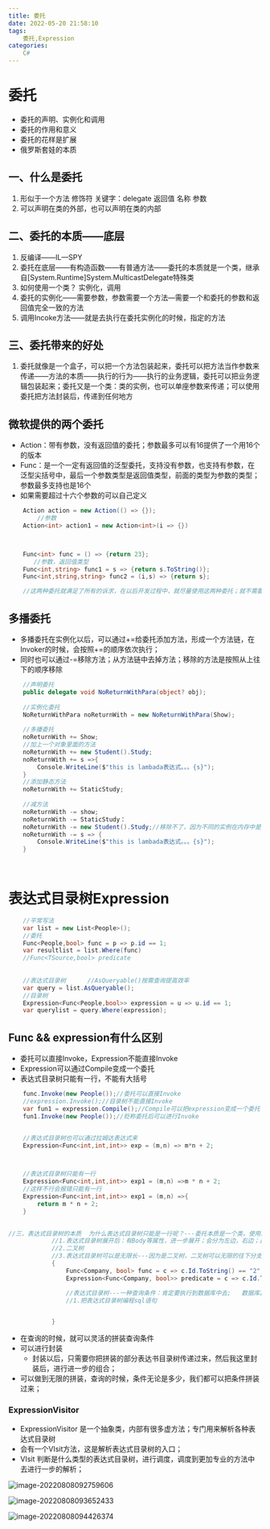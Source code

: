 ```yaml
---
title: 委托
date: 2022-05-20 21:58:10
tags:
    委托,Expression
categories:
    C#
---
```


# 委托

- 委托的声明、实例化和调用
- 委托的作用和意义
- 委托的花样是扩展
- 俄罗斯套娃的本质



## 一、什么是委托

1. 形似于一个方法  修饰符  关键字：delegate  返回值   名称  参数
2. 可以声明在类的外部，也可以声明在类的内部



## 二、委托的本质——底层

1. 反编译——IL—SPY 
2. 委托在底层——有构造函数——有普通方法——委托的本质就是一个类，继承自[System.Runtime]System.MulticastDelegate特殊类
3. 如何使用一个类？  实例化，调用
4. 委托的实例化——需要参数，参数需要一个方法—需要一个和委托的参数和返回值完全一致的方法
5. 调用Incoke方法——就是去执行在委托实例化的时候，指定的方法



## 三、委托带来的好处

1. 委托就像是一个盒子，可以把一个方法包装起来，委托可以把方法当作参数来传递——方法的本质——执行的行为——执行的业务逻辑，委托可以把业务逻辑包装起来；委托又是一个类：类的实例，也可以单座参数来传递；可以使用委托把方法封装后，传递到任何地方





## 微软提供的两个委托

- Action：带有参数，没有返回值的委托；参数最多可以有16提供了一个用16个的版本
- Func：是一个一定有返回值的泛型委托，支持没有参数，也支持有参数，在泛型尖括号中，最后一个参数类型是返回值类型，前面的类型为参数的类型；参数最多支持也是16个
- 如果需要超过十六个参数的可以自己定义



```c#
	Action action = new Action(() => {});
		//参数
	Action<int> action1 = new Action<int>(i => {})



	Func<int> func = () => {return 23};
       //参数，返回值类型
	Func<int,string> func1 = s => {return s.ToString()};
	Func<int,string,string> func2 = (i,s) => {return s};

	//这两种委托就满足了所有的诉求，在以后开发过程中，就尽量使用这两种委托；就不需要自己再去定义委托，避免了定义很多个功能完全一样的委托；
```



## 多播委托

- 多播委托在实例化以后，可以通过+=给委托添加方法，形成一个方法链，在Invoker的时候，会按照+=的顺序依次执行；
- 同时也可以通过-=移除方法；从方法链中去掉方法；移除的方法是按照从上往下的顺序移除

```C#
	//声明委托
	public delegate void NoReturnWithPara(object? obj);
	
	//实例化委托
	NoReturnWithPara noReturnWith = new NoReturnWithPara(Show);
	
	//多播委托
	noReturnWith += Show;
	//加上一个对象里面的方法
	noReturnWith += new Student().Study;
	noReturnWith += s =>{
        Console.WriteLine($"this is lambada表达式。。。{s}");
    }
	//添加静态方法
	noReturnWith += StaticStudy;
	
	//减方法
	noReturnWith -= show;
	noReturnWith -= StaticStudy：
    noReturnWith -= new Student().Study;//移除不了，因为不同的实例在内存中是不同的引用；-= 如果不存在，也不影响
	noReturnWith -= s => {
        Console.WriteLine($"this is lambada表达式。。。{s}");
    }

	
```





# 表达式目录树Expression

```c#
	//平常写法
	var list = new List<People>();
	//委托
	Func<People,bool> func = p => p.id == 1;
	var resultlist = list.Where(func)
    //Func<TSource,bool> predicate
        
        
    //表达式目录树      //AsQueryable()按需查询提高效率
    var query = list.AsQueryable();
	//目录树
	Expression<Func<People,bool>> expression = u => u.id == 1;
	var querylist = query.Where(expression);

```



## Func &&  expression有什么区别

- 委托可以直接Invoke，Expression不能直接Invoke
- Expression可以通过Compile变成一个委托
- 表达式目录树只能有一行，不能有大括号

```c#
	func.Invoke(new People());//委托可以直接Invoke
	//expression.Invoke();//目录树不能直接Invoke
	var fun1 = expression.Compile();//Compile可以把expression变成一个委托
	fun1.Invoke(new People());//贬称委托后可以进行Invoke


	//表达式目录树也可以通过拉姆达表达式来
	Expression<Func<int,int,int>> exp = (m,n) => m*n + 2;



	//表达式目录树只能有一行
	Expression<Func<int,int,int>> exp1 = (m,n) =>m * n + 2;
	//这样不行会报错只能有一行
	Expression<Func<int,int,int>> exp1 = (m,n) =>{
        return m * n + 2;
    }
	
```

```c#
//三、表达式目录树的本质  为什么表达式目录树只能是一行呢？---委托本质是一个类，使用的时候是为了传递方法
            //1.表达式目录树展开后：有Body等属性，进一步展开；会分为左边，右边；是一个数据结构；可以有很多分支；符合我们人类的思维；像口语中对一个事物的描述；
            //2.二叉树
            //3.表达式目录树可以是无限长---因为是二叉树，二叉树可以无限的往下分支，分支越多，二叉树的最上面节点就更长
            {
                Func<Company, bool> func = c => c.Id.ToString() == "2";
                Expression<Func<Company, bool>> predicate = c => c.Id.ToString() == "2" && c.Name.Equals("朝夕教育") && c.CreateTime > DateTime.Now && c.CreatorId > 2 && c.LastModifierId > 3;

                //表达式目录树---一种查询条件：肯定要执行到数据库中去;   数据库其实只认识Sql语句；
                //1.把表达式目录树编程sql语句


            }
```

- 在查询的时候，就可以灵活的拼装查询条件
- 可以进行封装
  - 封装以后，只需要你把拼装的部分表达书目录树传递过来，然后我这里封装后，进行进一步的组合；
- 可以做到无限的拼装，查询的时候，条件无论是多少，我们都可以把条件拼装过来；



### ExpressionVisitor  

- ExpressionVisitor    是一个抽象类，内部有很多虚方法；专门用来解析各种表达式目录树
- 会有一个VIsit方法，这是解析表达式目录树的入口；
- VIsit  判断是什么类型的表达式目录树，进行调度，调度到更加专业的方法中去进行一步的解析；







![image-20220808092759606](https://gitee.com/be_lieve_oneself/demo1/raw/master/image-20220808092759606.png)





![image-20220808093652433](https://gitee.com/be_lieve_oneself/demo1/raw/master/image-20220808093652433.png)







![image-20220808094426374](https://gitee.com/be_lieve_oneself/demo1/raw/master/image-20220808094426374.png)
